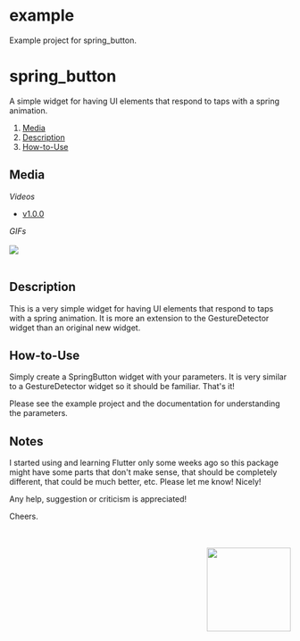 # example

Example project for spring_button.


# spring_button

A simple widget for having UI elements that respond to taps with a spring animation.

1. [Media](#media) 
2. [Description](#description) 
3. [How-to-Use](#howtouse)


<a name="media"></a>
## Media
*Videos*

* [v1.0.0](https://youtu.be/MMG1sfj43E0)

*GIFs*
<br><br>
<img src="https://www.cosmossoftware.coffee/Common/Portfolio/GIFs/FlutterSpringButton.gif"/>
<br><br>


<a name="description"></a>
## Description
This is a very simple widget for having UI elements that respond to taps with a spring animation.  It is more an extension to the GestureDetector 
widget than an original new widget.


<a name="howtouse"></a>
## How-to-Use
Simply create a SpringButton widget with your parameters. It is very similar to a GestureDetector widget so it should be familiar. That's it!

Please see the example project and the documentation for understanding the parameters.


## Notes
I started using and learning Flutter only some weeks ago so this package might have some parts that don't make sense, 
that should be completely different, that could be much better, etc. Please let me know! Nicely! 

Any help, suggestion or criticism is appreciated! 

Cheers.

<br><br>
<img align="right" src="https://www.cosmossoftware.coffee/Common/Images/CosmosSoftwareIconTransparent.png" width="150" height="150"/>
<br><br>


